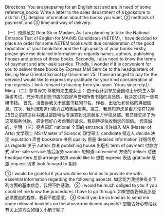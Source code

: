 Directions: You are preparing for an English test and are in need of some reference books. Write a letter to the sales department of a bookstore to ask for:
① detailed information about the books you want,
② methods of payment, and
③ time and way of delivery.

（一）预测范文
Dear Sir or Madam,
  As I am planning to take the National Entrance Test of English for MA/MS Candidates (NETEM), I have decided to place an order for some NETEM books with due consideration of the good reputation of your bookstore and the high quality of your books.Firstly, please give me detailed information as regards names, authors, publishing houses and prices of these books. Secondly, I also need to know the terms of payment and after-sale service. Thirdly, I wonder if it is convenient for you to deliver these books by Express Mail Service to the headquarters of Beijing New Oriental School by December 25. I have arranged to pay for the service.I would like to express my gratitude for your kind consideration of my requests. I look forward to hearing from you soon.
                                    Yours sincerely,Li Ming
（二）参考译文
尊敬的先生或女士：
由于我计划参加全国硕士研究生入学英语考试，充分考虑到贵书店的良好声誉和所售书籍的高品质，我决定订购一些考研书籍。
首先，请告诉我关于这些书籍的书名、作者、出版社和价格的详细信息。其次，我也想知道付款方式和售后服务。第三，我想知道您是否方便在12月25日之前把这些书通过邮政特快专递寄到北京新东方学校总部。我已经安排了为这项服务付款。
感谢您好心考虑我的请求。我期待尽快收到您的回信。
您真诚的，李明
（三）亮点词汇
national 全国的
entrance 准许加入
MA (Master of Arts) 文学硕士
MS (Master of Science) 理学硕士
candidate 候选人
decide 决定
reputation 声誉
bookstore 书店
quality 质量
detailed information 详细信息
as regards 关于
author 作者
publishing house 出版社
term of payment 付款方式
after-sale service 售后服务
wonder 想知道
convenient 方便的
deliver 递送
headquarters 总部
arrange 安排
would like to 想要
express 表达
gratitude 感激
request 请求
look forward to 期待

① I would be grateful if you would be so kind as to provide me with essential information regarding the following aspects. 如您能为我提供有关下列方面的基本信息，我将不胜感激。
② I would be much obliged to you if you could let me know the procedures I have to go through. 如果您能告知我那些必须要走的程序，我将不胜感激。
③ Could you be so kind as to send me some relevant booklets on the above-mentioned aspects? 您能否好心寄给我有关上述方面的相关小册子呢？
